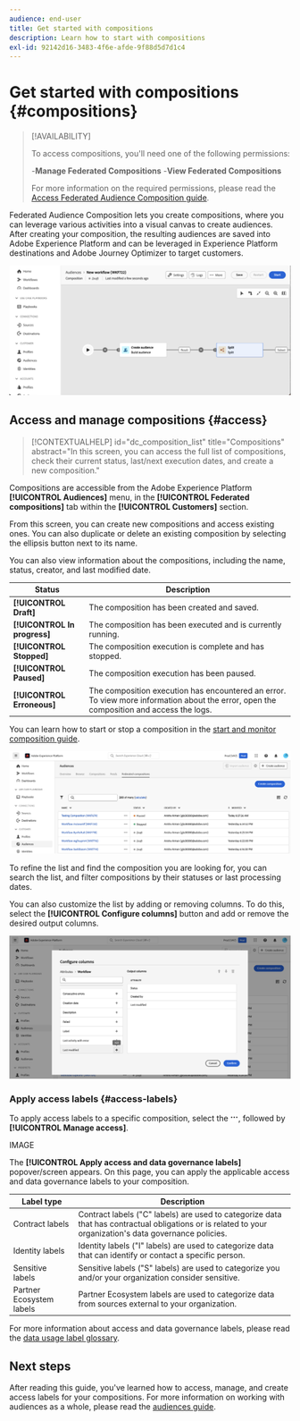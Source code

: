 ```yaml
---
audience: end-user
title: Get started with compositions
description: Learn how to start with compositions
exl-id: 92142d16-3483-4f6e-afde-9f88d5d7d1c4
---
```

# Get started with compositions {#compositions}

>[!AVAILABILITY]
>
>To access compositions, you'll need one of the following permissions:
>
>-**Manage Federated Compositions**
>-**View Federated Compositions**
>
>For more information on the required permissions, please read the [Access Federated Audience Composition guide](/help/start/feature-access.md).

Federated Audience Composition lets you create compositions, where you can leverage various activities into a visual canvas to create audiences. After creating your composition, the resulting audiences are saved into Adobe Experience Platform and can be leveraged in Experience Platform destinations and Adobe Journey Optimizer to target customers. 

![](assets/composition-example.png)

## Access and manage compositions {#access}

>[!CONTEXTUALHELP]
>id="dc_composition_list"
>title="Compositions"
>abstract="In this screen, you can access the full list of compositions, check their current status, last/next execution dates, and create a new composition."

Compositions are accessible from the Adobe Experience Platform **[!UICONTROL Audiences]** menu, in the **[!UICONTROL Federated compositions]** tab within the **[!UICONTROL Customers]** section.

From this screen, you can create new compositions and access existing ones. You can also duplicate or delete an existing composition by selecting the ellipsis button next to its name.

You can also view information about the compositions, including the name, status, creator, and last modified date.

| Status | Description |
| ------ | ----------- |
| **[!UICONTROL Draft]** | The composition has been created and saved. |
| **[!UICONTROL In progress]** | The composition has been executed and is currently running. |
| **[!UICONTROL Stopped]** | The composition execution is complete and has stopped. |
| **[!UICONTROL Paused]** | The composition execution has been paused. |
| **[!UICONTROL Erroneous]** | The composition execution has encountered an error. To view more information about the error, open the composition and access the logs. |

You can learn how to start or stop a composition in the [start and monitor composition guide](./start-monitor-composition.md).

![](assets/compositions-list.png)

To refine the list and find the composition you are looking for, you can search the list, and filter compositions by their statuses or last processing dates.

You can also customize the list by adding or removing columns. To do this, select the **[!UICONTROL Configure columns]** button and add or remove the desired output columns.

![](assets/compositions-columns.png)

### Apply access labels {#access-labels}

To apply access labels to a specific composition, select the ![ellipses](/help/assets/icons/more.png), followed by **[!UICONTROL Manage access]**.

IMAGE

The **[!UICONTROL Apply access and data governance labels]** popover/screen appears. On this page, you can apply the applicable access and data governance labels to your composition.

| Label type | Description |
| ---------- | ----------- |
| Contract labels | Contract labels ("C" labels) are used to categorize data that has contractual obligations or is related to your organization's data governance policies. |
| Identity labels | Identity labels ("I" labels) are used to categorize data that can identify or contact a specific person. |
| Sensitive labels | Sensitive labels ("S" labels) are used to categorize you and/or your organization consider sensitive. | 
| Partner Ecosystem labels | Partner Ecosystem labels are used to categorize data from sources external to your organization. |

For more information about access and data governance labels, please read the [data usage label glossary](https://experienceleague.adobe.com/en/docs/experience-platform/data-governance/labels/reference).

## Next steps

After reading this guide, you've learned how to access, manage, and create access labels for your compositions. For more information on working with audiences as a whole, please read the [audiences guide](../start/audiences.md).
